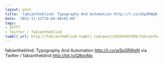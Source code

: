 ```yaml
---
layout: post
title: 'fabiantheblind: Typography And Automation http://t.co/wSp5RWgN'
date: '2012-11-12T16:04:48+01:00'
tags:
- IFTTT
- Twitter / fabiantheblind
tumblr_url: http://fabiantheblind.tumblr.com/post/35563947999/fabiantheblind-typography-and-automation
---
```

fabiantheblind: Typography And Automation http://t.co/wSp5RWgN
via Twitter / fabiantheblind http://bit.ly/Q8goNq
